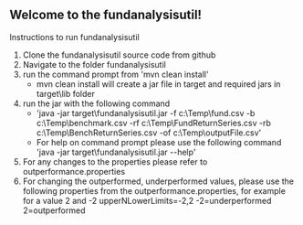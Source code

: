 Welcome to the fundanalysisutil!
-----------------------------------------------------------------------
Instructions to run fundanalysisutil

1) Clone the fundanalysisutil source code from github
2) Navigate to the folder fundanalysisutil
3) run the command prompt from 'mvn clean install'
    - mvn clean install will create a jar file in target and required jars in target\lib folder
4) run the jar with the following command
    - 'java -jar target\fundanalysisutil.jar -f c:\Temp\fund.csv -b c:\Temp\benchmark.csv -rf c:\Temp\FundReturnSeries.csv -rb c:\Temp\BenchReturnSeries.csv -of c:\Temp\outputFile.csv'
    - For help on command prompt please use the following command 'java -jar target\fundanalysisutil.jar --help'
5) For any changes to the properties please refer to outperformance.properties
6) For changing the outperformed, underperformed values, please use the following properties from the outperformance.properties, for example for a value 2 and -2
                    upperNLowerLimits=-2,2
                    -2=underperformed
                    2=outperformed


